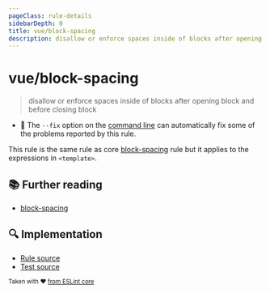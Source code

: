 ```yaml
---
pageClass: rule-details
sidebarDepth: 0
title: vue/block-spacing
description: disallow or enforce spaces inside of blocks after opening block and before closing block
---
```

# vue/block-spacing
> disallow or enforce spaces inside of blocks after opening block and before closing block

- :wrench: The `--fix` option on the [command line](https://eslint.org/docs/user-guide/command-line-interface#fixing-problems) can automatically fix some of the problems reported by this rule.

This rule is the same rule as core [block-spacing] rule but it applies to the expressions in `<template>`.

## :books: Further reading

- [block-spacing]

[block-spacing]: https://eslint.org/docs/rules/block-spacing

## :mag: Implementation

- [Rule source](https://github.com/vuejs/eslint-plugin-vue/blob/master/lib/rules/block-spacing.js)
- [Test source](https://github.com/vuejs/eslint-plugin-vue/blob/master/tests/lib/rules/block-spacing.js)

<sup>Taken with ❤️ [from ESLint core](https://eslint.org/docs/rules/block-spacing)</sup>
